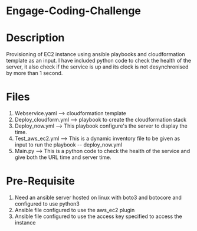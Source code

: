 # Engage-Coding-Challenge

# Description 
Provisioning of EC2 instance using ansible playbooks and cloudformation template as an input. I have included python code to check the health of the server, it also check if the service is up and its clock is not desynchronised by more than 1 second.

# Files

1. Webservice.yaml --> cloudformation template
2. Deploy_cloudform.yml --> playbook to create the cloudformation stack
3. Deploy_now.yml --> This playbook configure's the server to display the time.
4. Test_aws_ec2.yml --> This is a dynamic inventory file to be given as input to run the playbook -- deploy_now.yml
5. Main.py --> This is a python code to check the health of the service and give both the URL time and server time.

# Pre-Requisite
1. Need an ansible server hosted on linux with boto3 and botocore and configured to use python3
2. Ansible file configured to use the aws_ec2 plugin
3. Ansible file configured to use the access key specified to access the instance 
